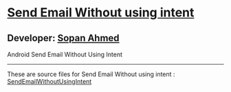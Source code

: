 # [Send Email Without using intent][published url]
## Developer: [Sopan Ahmed][instructor url]


Android Send Email Without Using Intent


------

These are source files for Send Email Without using intent : [SendEmailWithoutUsingIntent][published url]

[published url]: https://github.com/gitproject09/SendEmailWithoutIntent
[instructor url]: https://github.com/gitproject09